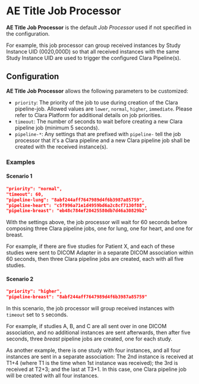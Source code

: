 # AE Title Job Processor

**AE Title Job Processor** is the default *Job Processor* used if not specified in the configuration.

For example, this job processor can group received instances by Study Instance UID (0020,000D) so that all received instances with the same Study Instance UID are used to trigger the configured Clara Pipeline(s).

## Configuration

**AE Title Job Processor** allows the following parameters to be customized:

* `priority`: The priority of the job to use during creation of the Clara pipeline-job.  Allowed values are  `lower`, `normal`, `higher`, `immediate`. Please refer to Clara Platform for additional details on job priorities.
* `timeout`: The number of seconds to wait before creating a new Clara pipeline job (minimum 5 seconds).
* `pipeline-*`: Any settings that are prefixed with `pipeline-` tell the job processor that it's a Clara pipeline and a new Clara pipeline job shall be created with the received instance(s).

### Examples

#### Scenario 1

```json
"priority": "normal",
"timeout": 60,
"pipeline-lung": "8abf244aff7647989d4f6b3987a85759",
"pipeline-heart": "c5f996a71e1d4959bd6a2c8cf7130f88",
"pipeline-breast": "eb48c784ef20425580db7d46a30829b2"

```
With the settings above, the job processor will wait for 60 seconds before composing three Clara pipeline jobs, one for lung, one for heart, and one for breast.

For example, if there are five studies for Patient X, and each of these studies were sent to DICOM Adapter in a separate DICOM association within 60 seconds, then three Clara pipeline jobs are created, each with all five studies.


#### Scenario 2

```json
"priority": "higher",
"pipeline-breast": "8abf244aff7647989d4f6b3987a85759"
```

In this scenario, the job processor will group received instances with `timeout` set to `5` seconds.

For example, if studies A, B, and C are all sent over in one DICOM association, and no additional instances are sent afterwards, then after five seconds, three *breast* pipeline jobs are created, one for each study.

As another example, there is one study with four instances, and all four instances are sent in a separate association: The 2nd instance is received at T1+4 (where T1 is the time when 1st instance was received); the 3rd is received at T2+3; and the last at T3+1. In this case, one Clara pipeline job will be created with all four instances.
